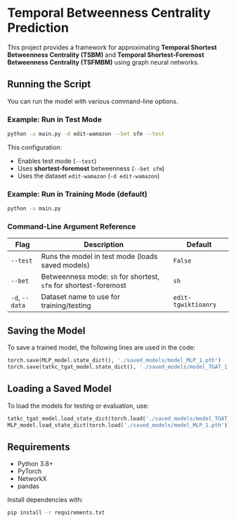 # Temporal Betweenness Centrality Prediction

This project provides a framework for approximating **Temporal Shortest Betweenness Centrality (TSBM)** and **Temporal Shortest-Foremost Betweenness Centrality (TSFMBM)** using graph neural networks.

## Running the Script

You can run the model with various command-line options.

### Example: Run in Test Mode
```bash
python -u main.py -d edit-wamazon --bet sfm --test
```

This configuration:
- Enables test mode (`--test`)
- Uses **shortest-foremost** betweenness (`--bet sfm`)
- Uses the dataset `edit-wamazon` (`-d edit-wamazon`)

### Example: Run in Training Mode (default)
```bash
python -u main.py
```

### Command-Line Argument Reference

| Flag             | Description                                                      | Default              |
|------------------|------------------------------------------------------------------|----------------------|
| `--test`         | Runs the model in test mode (loads saved models)                | `False`              |
| `--bet`          | Betweenness mode: `sh` for shortest, `sfm` for shortest-foremost | `sh`                 |
| `-d`, `--data`   | Dataset name to use for training/testing                         | `edit-tgwiktioanry`  |

## Saving the Model

To save a trained model, the following lines are used in the code:
```python
torch.save(MLP_model.state_dict(), './saved_models/model_MLP_1.pth')
torch.save(tatkc_tgat_model.state_dict(), './saved_models/model_TGAT_1.pth')
```

## Loading a Saved Model

To load the models for testing or evaluation, use:
```python
tatkc_tgat_model.load_state_dict(torch.load('./saved_models/model_TGAT_1.pth'))
MLP_model.load_state_dict(torch.load('./saved_models/model_MLP_1.pth'))
```

## Requirements

- Python 3.8+
- PyTorch
- NetworkX
- pandas

Install dependencies with:
```bash
pip install -r requirements.txt
```
